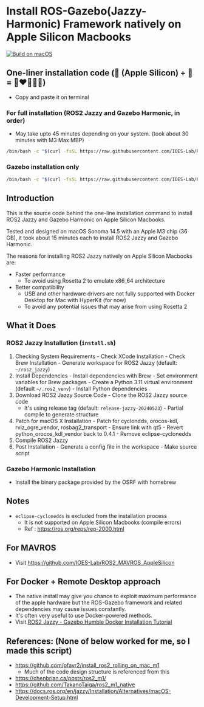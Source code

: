 # Install ROS-Gazebo(Jazzy-Harmonic) Framework natively on Apple Silicon Macbooks

  [![Build on macOS](https://github.com/IOES-Lab/ROS2_Jazzy_MacOS_Native_AppleSilicon/actions/workflows/build.yml/badge.svg)](https://github.com/IOES-Lab/ROS2_Jazzy_MacOS_Native_AppleSilicon/actions/workflows/build.yml)

## One-liner installation code (🍎 (Apple Silicon) + 🤖 = 🚀❤️🤩🎉🥳)
- Copy and paste it on terminal

### For full installation (ROS2 Jazzy and Gazebo Harmonic, in order)
- May take upto 45 minutes depending on your system. (took about 30 minutes with M3 Max MBP)

```bash
/bin/bash -c "$(curl -fsSL https://raw.githubusercontent.com/IOES-Lab/ROS2_Jazzy_MacOS_Native_AppleSilicon/main/install.sh)"
```

### Gazebo installation only

```bash
/bin/bash -c "$(curl -fsSL https://raw.githubusercontent.com/IOES-Lab/ROS2_Jazzy_MacOS_Native_AppleSilicon/main/gz_install.sh)"
```

## Introduction
This is the source code behind the one-line installation command to install ROS2 Jazzy and Gazebo Harmonic on Apple Silicon Macbooks.

Tested and designed on macOS Sonoma 14.5 with an Apple M3 chip (36 GB), it took about 15 minutes each to install ROS2 Jazzy and Gazebo Harmonic.

The reasons for installing ROS2 Jazzy natively on Apple Silicon Macbooks are:
- Faster performance
  - To avoid using Rosetta 2 to emulate x86_64 architecture
- Better compatibility
  - USB and other hardware drivers are not fully supported with Docker Desktop for Mac with HyperKit (for now)
  - To avoid any potential issues that may arise from using Rosetta 2

## What it Does
### ROS2 Jazzy Installation (`install.sh`)
  1. Checking System Requirements
    - Check XCode Installation
    - Check Brew Installation
    - Generate workspace for ROS2 Jazzy (default: `~/ros2_jazzy`)
  2. Install Dependencies
    - Install dependencies with Brew
    - Set environment variables for Brew packages
    - Create a Python 3.11 virtual environment (default `~/.ros2_venv`)
    - Install Python dependencies
  3. Download ROS2 Jazzy Source Code
    - Clone the ROS2 Jazzy source code
      - It's using release tag (default: `release-jazzy-20240523`)
    - Partial compile to generate structure
  4. Patch for macOS X Installation
    - Patch for cyclondds, orocos-kdl, rviz_ogre_vendor, rosbag2_transport
    - Ensure link with qt5
    - Revert python_orocos_kdl_vendor back to 0.4.1
    - Remove eclipse-cyclonedds
  5. Compile ROS2 Jazzy
  6. Post Installation
    - Generate a config file in the workspace
    - Make source script
  
### Gazebo Harmonic Installation
  - Install the binary package provided by the OSRF with homebrew

## Notes
- `eclipse-cyclonedds` is excluded from the installation process
  - It is not supported on Apple Silicon Macbooks (compile errors)
  - Ref : https://ros.org/reps/rep-2000.html

## For MAVROS
- Visit https://github.com/IOES-Lab/ROS2_MAVROS_AppleSilicon

## For Docker + Remote Desktop approach
- The native install may give you chance to exploit maximum performance of the apple hardware but the ROS-Gazebo framework and related dependencies may cause issues constantly.
- It's often very useful to use Docker-powered methods.
- Visit [ROS2 Jazzy - Gazebo Humble Docker Installation Tutorial](https://dave-ros2.notion.site/Docker-Installation-Manual-efbf75623fc743e9b0e55c94c211a1dd#b581997fcbc0475697d6d021e7d26fb1)

## References: (None of below worked for me, so I made this script)
- https://github.com/pfavr2/install_ros2_rolling_on_mac_m1
  - Much of the code design structure is referenced from this
- https://chenbrian.ca/posts/ros2_m1/
- https://github.com/TakanoTaiga/ros2_m1_native
- https://docs.ros.org/en/jazzy/Installation/Alternatives/macOS-Development-Setup.html
